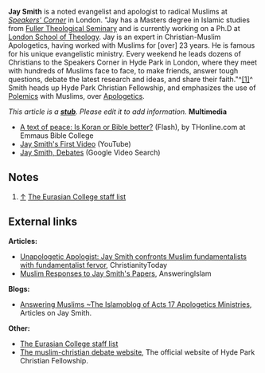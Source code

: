 **Jay Smith** is a noted evangelist and apologist to radical
Muslims at
*[Speakers' Corner](http://en.wikipedia.org/wiki/Speakers'_Corner "w:Speakers' Corner")*
in London. "Jay has a Masters degree in Islamic studies from
[Fuller Theological Seminary](Fuller_Theological_Seminary "Fuller Theological Seminary")
and is currently working on a Ph.D at
[London School of Theology](index.php?title=London_School_of_Theology&action=edit&redlink=1 "London School of Theology (page does not exist)").
Jay is an expert in Christian-Muslim Apologetics, having worked
with Muslims for [over] 23 years. He is famous for his unique
evangelistic ministry. Every weekend he leads dozens of Christians
to the Speakers Corner in Hyde Park in London, where they meet with
hundreds of Muslims face to face, to make friends, answer tough
questions, debate the latest research and ideas, and share their
faith."^[[1]](#note-0)^ Smith heads up Hyde Park Christian
Fellowship, and emphasizes the use of
[Polemics](Polemics "Polemics") with Muslims, over
[Apologetics](Apologetics "Apologetics").

*This article is a **[stub](http://www.theopedia.com/Category:Theopedia_stubs "Category:Theopedia stubs")**. Please edit it to add information.*
**Multimedia**

-   [A text of peace: Is Koran or Bible better?](http://www.thonline.com/multimedia/?id=1916)
    (Flash), by THonline.com at Emmaus Bible College
-   [Jay Smith's First Video](http://www.youtube.com/watch?v=niIMuVW0_Rs)
    (YouTube)
-   [Jay Smith, Debates](http://video.google.com/videosearch?q=jay+smith+debate&emb=1&aq=f#q=jay%20smith%20debate&emb=0)
    (Google Video Search)

## Notes

1.  [↑](#ref-0)
    [The Eurasian College staff list](http://www.eurasian-college.com/eng/staff.php)

## External links

**Articles:**

-   [Unapologetic Apologist: Jay Smith confronts Muslim fundamentalists with fundamentalist fervor](http://www.christianitytoday.com/ct/2008/june/21.34.html),
    ChristianityToday
-   [Muslim Responses to Jay Smith's Papers](http://www.answering-islam.org/Responses/contrasmith.html),
    AnsweringIslam

**Blogs:**

-   [Answering Muslims \~The Islamoblog of Acts 17 Apologetics Ministries](http://www.answeringmuslims.com/search/label/Jay%20Smith),
    Articles on Jay Smith.

**Other:**

-   [The Eurasian College staff list](http://www.eurasian-college.com/eng/staff.php)
-   [The muslim-christian debate website](http://debate.org.uk/),
    The official website of Hyde Park Christian Fellowship.



